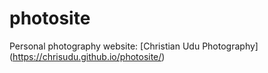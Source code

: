 # photosite
Personal photography website: [Christian Udu Photography] (https://chrisudu.github.io/photosite/)


